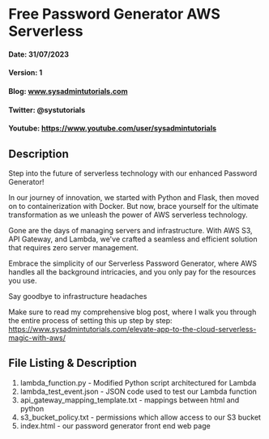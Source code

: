 # Free Password Generator AWS Serverless
#### Date: 31/07/2023
#### Version: 1
#### Blog: www.sysadmintutorials.com
#### Twitter: @systutorials
#### Youtube: https://www.youtube.com/user/sysadmintutorials

## Description

Step into the future of serverless technology with our enhanced Password Generator! 

In our journey of innovation, we started with Python and Flask, then moved on to containerization with Docker. But now, brace yourself for the ultimate transformation as we unleash the power of AWS serverless technology.

Gone are the days of managing servers and infrastructure. With AWS S3, API Gateway, and Lambda, we've crafted a seamless and efficient solution that requires zero server management. 

Embrace the simplicity of our Serverless Password Generator, where AWS handles all the background intricacies, and you only pay for the resources you use.

Say goodbye to infrastructure headaches

Make sure to read my comprehensive blog post, where I walk you through the entire process of setting this up step by step:
https://www.sysadmintutorials.com/elevate-app-to-the-cloud-serverless-magic-with-aws/

## File Listing & Description
1. lambda_function.py - Modified Python script architectured for Lambda
2. lambda_test_event.json - JSON code used to test our Lambda function
3. api_gateway_mapping_template.txt - mappings between html and python
4. s3_bucket_policy.txt - permissions which allow access to our S3 bucket
5. index.html - our password generator front end web page
